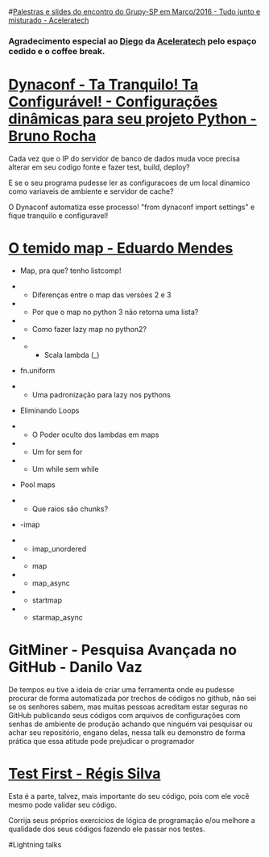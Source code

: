 #[Palestras e slides do encontro do Grupy-SP em Março/2016 - Tudo junto e misturado - Aceleratech](http://www.meetup.com/pt-BR/Grupy-SP/events/228437917/)

### Agradecimento especial ao [Diego](https://www.facebook.com/rabugento.diego) da [Aceleratech](http://aceleratech.com.br/) pelo espaço cedido e o coffee break.

# [Dynaconf - Ta Tranquilo! Ta Configurável! - Configurações dinâmicas para seu projeto Python - Bruno Rocha](https://docs.google.com/presentation/d/1LM-SRHzzVqmBcp11xDws01mAvxq75YVdJX53vJqw2S0/edit)

Cada vez que o IP do servidor de banco de dados muda voce precisa alterar em seu codigo fonte e fazer test, build, deploy?

E se o seu programa pudesse ler as configuracoes de um local dinamico como variaveis de ambiente e servidor de cache?

O Dynaconf automatiza esse processo! "from dynaconf import settings" e fique tranquilo e configuravel! 

# [O temido map - Eduardo Mendes](https://github.com/z4r4tu5tr4/slides/blob/master/O%20temido%20Map.pdf)

- Map, pra que? tenho listcomp!
- - Diferenças entre o map das versões 2 e 3
- - Por que o map no python 3 não retorna uma lista?
- - Como fazer lazy map no python2?
- - - Scala lambda (_)
- fn.uniform
- - Uma padronização para lazy nos pythons


- Eliminando Loops
- - O Poder oculto dos lambdas em maps
- - Um for sem for
- - Um while sem while


- Pool maps
- - Que raios são chunks?
- -imap
- - imap_unordered
- - map
- - map_async
- - startmap
- - starmap_async

# GitMiner - Pesquisa Avançada no GitHub - Danilo Vaz

De tempos eu tive a ideia de criar uma ferramenta onde eu pudesse procurar de forma automatizada por trechos de códigos no github, não sei se os senhores sabem, mas muitas pessoas acreditam estar seguras no GitHub publicando seus códigos com arquivos de configurações com senhas de ambiente de produção achando que ninguém vai pesquisar ou achar seu repositório, engano delas, nessa talk eu demonstro de forma prática que essa atitude pode prejudicar o programador

# [Test First - Régis Silva](https://github.com/rg3915/test-first)

Esta é a parte, talvez, mais importante do seu código, pois com ele você mesmo pode validar seu código.

Corrija seus próprios exercícios de lógica de programação e/ou melhore a qualidade dos seus códigos fazendo ele passar nos testes.

#Lightning talks

